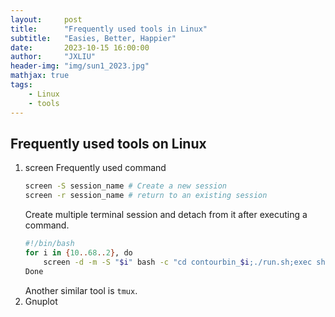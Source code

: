 ```yaml
---
layout:     post
title:      "Frequently used tools in Linux"
subtitle:   "Easies, Better, Happier"
date:       2023-10-15 16:00:00
author:     "JXLIU"
header-img: "img/sun1_2023.jpg"
mathjax: true
tags:
    - Linux
    - tools
---
```


## Frequently used tools on Linux
1. screen
   Frequently used command
   ```bash
   screen -S session_name # Create a new session
   screen -r session_name # return to an existing session
   ```
   Create multiple terminal session and detach from it after executing a command.
   ```bash
   #!/bin/bash
   for i in {10..68..2}, do
       screen -d -m -S "$i" bash -c "cd contourbin_$i;./run.sh;exec sh"
   Done
   ```
   Another similar tool is `tmux`.
2. Gnuplot
